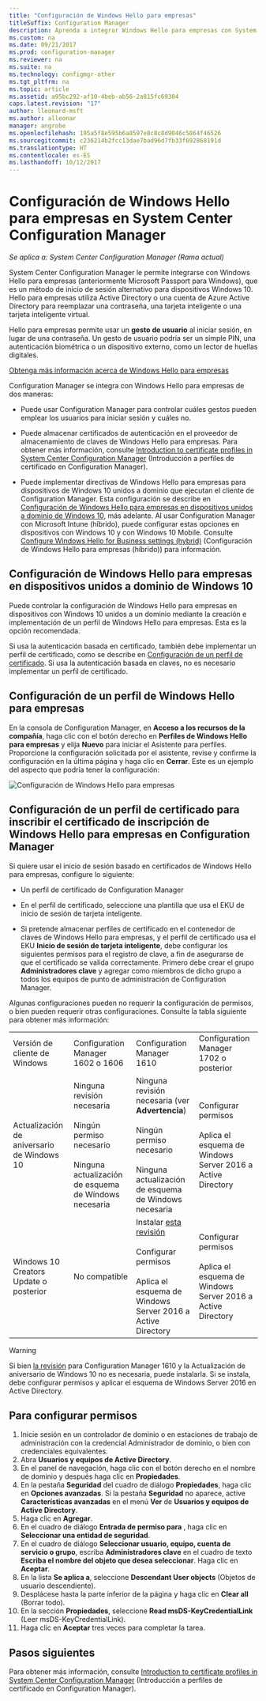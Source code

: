 ```yaml
---
title: "Configuración de Windows Hello para empresas"
titleSuffix: Configuration Manager
description: Aprenda a integrar Windows Hello para empresas con System Center Configuration Manager.
ms.custom: na
ms.date: 09/21/2017
ms.prod: configuration-manager
ms.reviewer: na
ms.suite: na
ms.technology: configmgr-other
ms.tgt_pltfrm: na
ms.topic: article
ms.assetid: a95bc292-af10-4beb-ab56-2a815fc69304
caps.latest.revision: "17"
author: lleonard-msft
ms.author: alleonar
manager: angrobe
ms.openlocfilehash: 195a5f8e595b6a8597e8c8c8d9046c5864f46526
ms.sourcegitcommit: c236214b2fcc13dae7bad96d7fb33f692868191d
ms.translationtype: HT
ms.contentlocale: es-ES
ms.lasthandoff: 10/12/2017
---
```

# <a name="windows-hello-for-business-settings-in-system-center-configuration-manager"></a>Configuración de Windows Hello para empresas en System Center Configuration Manager

*Se aplica a: System Center Configuration Manager (Rama actual)*

System Center Configuration Manager le permite integrarse con Windows Hello para empresas (anteriormente Microsoft Passport para Windows), que es un método de inicio de sesión alternativo para dispositivos Windows 10. Hello para empresas utiliza Active Directory o una cuenta de Azure Active Directory para reemplazar una contraseña, una tarjeta inteligente o una tarjeta inteligente virtual.  

Hello para empresas permite usar un **gesto de usuario** al iniciar sesión, en lugar de una contraseña. Un gesto de usuario podría ser un simple PIN, una autenticación biométrica o un dispositivo externo, como un lector de huellas digitales.

[Obtenga más información acerca de Windows Hello para empresas](https://docs.microsoft.com/windows/access-protection/hello-for-business/hello-identity-verification)

 Configuration Manager se integra con Windows Hello para empresas de dos maneras:  

-   Puede usar Configuration Manager para controlar cuáles gestos pueden emplear los usuarios para iniciar sesión y cuáles no.  

-   Puede almacenar certificados de autenticación en el proveedor de almacenamiento de claves de Windows Hello para empresas. Para obtener más información, consulte [Introduction to certificate profiles in System Center Configuration Manager](introduction-to-certificate-profiles.md) (Introducción a perfiles de certificado en Configuration Manager).  

- Puede implementar directivas de Windows Hello para empresas para dispositivos de Windows 10 unidos a dominio que ejecutan el cliente de Configuration Manager. Esta configuración se describe en [Configuración de Windows Hello para empresas en dispositivos unidos a dominio de Windows 10](#configure-windows-hello-for-business-on-domain-joined-windows-10-devices), más adelante. Al usar Configuration Manager con Microsoft Intune (híbrido), puede configurar estas opciones en dispositivos con Windows 10 y con Windows 10 Mobile. Consulte [Configure Windows Hello for Business settings (hybrid)](../../mdm/deploy-use/windows-hello-for-business-settings.md) (Configuración de Windows Hello para empresas (híbrido)) para información.

## <a name="configure-windows-hello-for-business-on-domain-joined-windows-10-devices"></a>Configuración de Windows Hello para empresas en dispositivos unidos a dominio de Windows 10
Puede controlar la configuración de Windows Hello para empresas en dispositivos con Windows 10 unidos a un dominio mediante la creación e implementación de un perfil de Windows Hello para empresas. Esta es la opción recomendada.


Si usa la autenticación basada en certificado, también debe implementar un perfil de certificado, como se describe en [Configuración de un perfil de certificado](#configure-a-certificate-profile). Si usa la autenticación basada en claves, no es necesario implementar un perfil de certificado.

## <a name="configure-a-windows-hello-for-business-profile"></a>Configuración de un perfil de Windows Hello para empresas  

En la consola de Configuration Manager, en **Acceso a los recursos de la compañía**, haga clic con el botón derecho en **Perfiles de Windows Hello para empresas** y elija **Nuevo** para iniciar el Asistente para perfiles. Proporcione la configuración solicitada por el asistente, revise y confirme la configuración en la última página y haga clic en **Cerrar**. Este es un ejemplo del aspecto que podría tener la configuración:  

![Configuración de Windows Hello para empresas](../media/Hello-for-Business-settings.png)

## <a name="configure-a-certificate-profile-to-enroll-the-windows-hello-for-business-enrollment-certificate-in-configuration-manager"></a>Configuración de un perfil de certificado para inscribir el certificado de inscripción de Windows Hello para empresas en Configuration Manager  
 Si quiere usar el inicio de sesión basado en certificados de Windows Hello para empresas, configure lo siguiente:  

-   Un perfil de certificado de Configuration Manager  

-   En el perfil de certificado, seleccione una plantilla que usa el EKU de inicio de sesión de tarjeta inteligente.  

-   Si pretende almacenar perfiles de certificado en el contenedor de claves de Windows Hello para empresas, y el perfil de certificado usa el EKU **Inicio de sesión de tarjeta inteligente**, debe configurar los siguientes permisos para el registro de clave, a fin de asegurarse de que el certificado se valida correctamente.
Primero debe crear el grupo **Administradores clave** y agregar como miembros de dicho grupo a todos los equipos de punto de administración de Configuration Manager.

Algunas configuraciones pueden no requerir la configuración de permisos, o bien pueden requerir otras configuraciones. Consulte la tabla siguiente para obtener más información:

|||||
|-|-|-|-|
|Versión de cliente de Windows|Configuration Manager 1602 o 1606|Configuration Manager 1610|Configuration Manager 1702 o posterior|
|Actualización de aniversario de Windows 10|Ninguna revisión necesaria<br><br>Ningún permiso necesario<br><br>Ninguna actualización de esquema de Windows necesaria|Ninguna revisión necesaria (ver **Advertencia**)<br><br>Ningún permiso necesario<br><br>Ninguna actualización de esquema de Windows necesaria|Configurar permisos<br><br>Aplica el esquema de Windows Server 2016 a Active Directory|
|Windows 10 Creators Update o posterior|No compatible|Instalar [esta revisión](https://support.microsoft.com/help/4010155/update-rollup-for-system-center-configuration-manager-current-branch-v)<br><br>Configurar permisos<br><br>Aplica el esquema de Windows Server 2016 a Active Directory|Configurar permisos<br><br>Aplica el esquema de Windows Server 2016 a Active Directory|

> [!WARNING]
> Si bien [la revisión](https://support.microsoft.com/help/4010155/update-rollup-for-system-center-configuration-manager-current-branch-v) para Configuration Manager 1610 y la Actualización de aniversario de Windows 10 no es necesaria, puede instalarla.  Si se instala, debe configurar permisos y aplicar el esquema de Windows Server 2016 en Active Directory.

## <a name="to-configure-permissions"></a>Para configurar permisos

1.  Inicie sesión en un controlador de dominio o en estaciones de trabajo de administración con la credencial Administrador de dominio, o bien con credenciales equivalentes.
2.  Abra **Usuarios y equipos de Active Directory**.
3.  En el panel de navegación, haga clic con el botón derecho en el nombre de dominio y después haga clic en **Propiedades**.
4.  En la pestaña **Seguridad** del cuadro de diálogo *<domain name>* **Propiedades**, haga clic en **Opciones avanzadas**. Si la pestaña **Seguridad** no aparece, active **Características avanzadas** en el menú **Ver** de **Usuarios y equipos de Active Directory**.
5.  Haga clic en **Agregar**.
6.  En el cuadro de diálogo **Entrada de permiso para** *<domain name>*, haga clic en **Seleccionar una entidad de seguridad**.
7.  En el cuadro de diálogo **Seleccionar usuario, equipo, cuenta de servicio o grupo**, escriba **Administradores clave** en el cuadro de texto **Escriba el nombre del objeto que desea seleccionar**.  Haga clic en **Aceptar**.
8.  En la lista **Se aplica a**, seleccione **Descendant User objects** (Objetos de usuario descendiente).
9.  Desplácese hasta la parte inferior de la página y haga clic en **Clear all** (Borrar todo).
10. En la sección **Propiedades**, seleccione **Read msDS-KeyCredentialLink** (Leer msDS-KeyCredentialLink).
11. Haga clic en **Aceptar** tres veces para completar la tarea.


## <a name="next-steps"></a>Pasos siguientes

Para obtener más información, consulte [Introduction to certificate profiles in System Center Configuration Manager](introduction-to-certificate-profiles.md) (Introducción a perfiles de certificado en Configuration Manager).  




